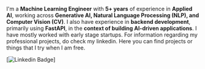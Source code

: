 I'm a **Machine Learning Engineer** with **5+ years** of experience in **Applied AI**, working across **Generative AI, Natural Language Processing (NLP), and Computer Vision (CV)**. I also have experience in **backend development**, primarily using **FastAPI**, in the **context of building AI-driven applications**. I have mostly worked with early stage startups. For information regarding my professional projects, do check my linkedin. Here you can find projects or things that I try when I am free.

[![Linkedin Badge](https://www.linkedin.com/in/mayankladdha31/)]


